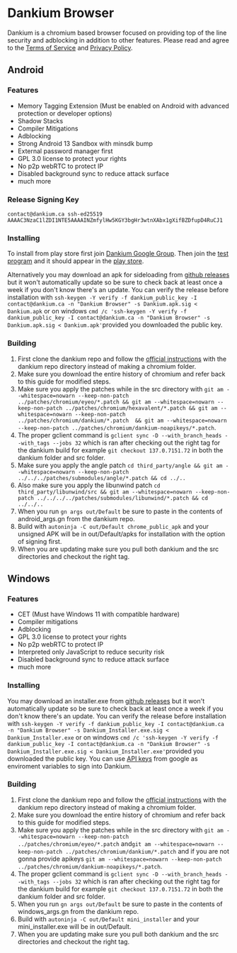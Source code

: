 # Dankium Browser
Dankium is a chromium based browser focused on providing top of the line security and adblocking in addition to other features.
Please read and agree to the [Terms of Service](https://dankium.ca/tos.html) and [Privacy Policy](https://dankium.ca/privacy.html).

## Android

### Features
* Memory Tagging Extension (Must be enabled on Android with advanced protection or developer options)
* Shadow Stacks
* Compiler Mitigations
* Adblocking
* Strong Android 13 Sandbox with minsdk bump
* External password manager first
* GPL 3.0 license to protect your rights
* No p2p webRTC to protect IP
* Disabled background sync to reduce attack surface
* much more

### Release Signing Key
`contact@dankium.ca ssh-ed25519 AAAAC3NzaC1lZDI1NTE5AAAAINZmfylHw5KGY3bgHr3wtnXAbx1gXifBZDfupD4RuCJ1`

### Installing

To install from play store first join [Dankium Google Group](https://groups.google.com/g/dankium/).
Then join the [test program](https://play.google.com/apps/testing/app.dankium.browser) and it should appear in the [play store](https://play.google.com/store/apps/details?id=app.dankium.browser).

Alternatively you may download an apk for sideloading from [github releases](https://github.com/aroflcoppter/dankium/releases) but it won't automatically update so be sure to check back at least once a week if you don't know there's an update.
You can verify the release before installation with `ssh-keygen -Y verify -f dankium_public_key -I contact@dankium.ca -n "Dankium Browser" -s Dankium.apk.sig < Dankium.apk` or on windows `cmd /c 'ssh-keygen -Y verify -f dankium_public_key -I contact@dankium.ca -n "Dankium Browser" -s Dankium.apk.sig < Dankium.apk'`provided you downloaded the public key.

### Building

1. First clone the dankium repo and follow the [official instructions](https://chromium.googlesource.com/chromium/src/+/HEAD/docs/android_build_instructions.md) with the dankium repo directory instead of making a chromium folder.
2. Make sure you download the entire history of chromium and refer back to this guide for modified steps.
3. Make sure you apply the patches while in the src directory with `git am --whitespace=nowarn --keep-non-patch ../patches/chromium/eyeo/*.patch && git am --whitespace=nowarn --keep-non-patch ../patches/chromium/hexavalent/*.patch && git am --whitespace=nowarn --keep-non-patch ../patches/chromium/dankium/*.patch  && git am --whitespace=nowarn --keep-non-patch ../patches/chromium/dankium-noapikeys/*.patch`.
4. The proper gclient command is `gclient sync -D --with_branch_heads --with_tags --jobs 32` which is ran after checking out the right tag for the dankium build for example `git checkout 137.0.7151.72` in both the dankium folder and src folder.
5. Make sure you apply the angle patch `cd third_party/angle && git am --whitespace=nowarn --keep-non-patch ../../../patches/submodules/angle/*.patch && cd ../..`
6. Also make sure you apply the libunwind patch `cd third_party/libunwind/src && git am --whitespace=nowarn --keep-non-patch ../../../../patches/submodules/libunwind/*.patch && cd ../../..`
7. When you run `gn args out/Default` be sure to paste in the contents of android_args.gn from the dankium repo.
8. Build with `autoninja -C out/Default chrome_public_apk` and your unsigned APK will be in out/Default/apks for installation with the option of signing first.
9. When you are updating make sure you pull both dankium and the src directories and checkout the right tag.

## Windows

### Features
* CET (Must have Windows 11 with compatible hardware)
* Compiler mitigations
* Adblocking
* GPL 3.0 license to protect your rights
* No p2p webRTC to protect IP
* Interpreted only JavaScript to reduce security risk
* Disabled background sync to reduce attack surface
* much more

### Installing

You may download an installer.exe from [github releases](https://github.com/aroflcoppter/dankium/releases) but it won't automatically update so be sure to check back at least once a week if you don't know there's an update.
You can verify the release before installation with `ssh-keygen -Y verify -f dankium_public_key -I contact@dankium.ca -n "Dankium Browser" -s Dankium_Installer.exe.sig < Dankium_Installer.exe` or on windows `cmd /c 'ssh-keygen -Y verify -f dankium_public_key -I contact@dankium.ca -n "Dankium Browser" -s Dankium_Installer.exe.sig < Dankium_Installer.exe'`provided you downloaded the public key.
You can use [API keys](https://www.chromium.org/developers/how-tos/api-keys/) from google as enviroment variables to sign into Dankium.

### Building

1. First clone the dankium repo and follow the [official instructions](https://chromium.googlesource.com/chromium/src/+/HEAD/docs/windows_build_instructions.md) with the dankium repo directory instead of making a chromium folder.
2. Make sure you download the entire history of chromium and refer back to this guide for modified steps.
3. Make sure you apply the patches while in the src directory with `git am --whitespace=nowarn --keep-non-patch ../patches/chromium/eyeo/*.patch` and`git am --whitespace=nowarn --keep-non-patch ../patches/chromium/dankium/*.patch` and if you are not gonna provide apikeys `git am --whitespace=nowarn --keep-non-patch ../patches/chromium/dankium-noapikeys/*.patch`.
4. The proper gclient command is `gclient sync -D --with_branch_heads --with_tags --jobs 32` which is ran after checking out the right tag for the dankium build for example `git checkout 137.0.7151.72` in both the dankium folder and src folder.
5. When you run `gn args out/Default` be sure to paste in the contents of windows_args.gn from the dankium repo.
6. Build with `autoninja -C out/Default mini_installer` and your mini_installer.exe will be in out/Default.
7. When you are updating make sure you pull both dankium and the src directories and checkout the right tag.

